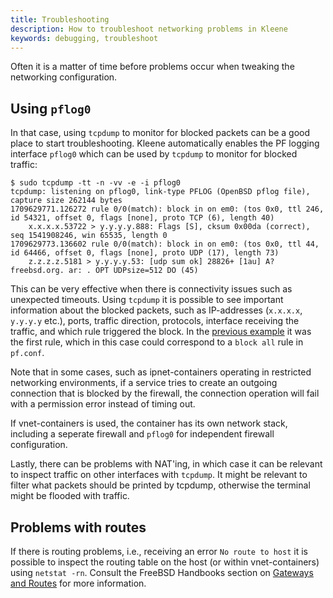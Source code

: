 ```yaml
---
title: Troubleshooting
description: How to troubleshoot networking problems in Kleene
keywords: debugging, troubleshoot
---
```


Often it is a matter of time before problems occur when tweaking the
networking configuration.

## Using `pflog0`

In that case, using `tcpdump` to monitor for blocked
packets can be a good place to start troubleshooting. Kleene automatically
enables the PF logging interface `pflog0` which can be used by `tcpdump` to
monitor for blocked traffic:

```
$ sudo tcpdump -tt -n -vv -e -i pflog0
tcpdump: listening on pflog0, link-type PFLOG (OpenBSD pflog file), capture size 262144 bytes
1709629771.126272 rule 0/0(match): block in on em0: (tos 0x0, ttl 246, id 54321, offset 0, flags [none], proto TCP (6), length 40)
    x.x.x.x.53722 > y.y.y.y.888: Flags [S], cksum 0x00da (correct), seq 1541908246, win 65535, length 0
1709629773.136602 rule 0/0(match): block in on em0: (tos 0x0, ttl 44, id 64466, offset 0, flags [none], proto UDP (17), length 73)
    z.z.z.z.5181 > y.y.y.y.53: [udp sum ok] 28826+ [1au] A? freebsd.org. ar: . OPT UDPsize=512 DO (45)
```

This can be very effective when there is connectivity issues such as
unexpected timeouts. Using `tcpdump` it is possible
to see important information about the blocked packets,
such as IP-addresses (`x.x.x.x`, `y.y.y.y` etc.), ports, traffic direction,
protocols, interface receiving the traffic, and which rule triggered the block.
In the [previous example](/run/network/firewall/) it was the first
rule, which in this case could correspond to a `block all` rule in `pf.conf`.

Note that in some cases, such as ipnet-containers operating in restricted
networking environments, if a service tries to create an outgoing connection
that is blocked by the firewall, the connection operation will fail with a
permission error instead of timing out.

If vnet-containers is used, the container has its own network stack, including
a seperate firewall and `pflog0` for independent firewall configuration.

Lastly, there can be problems with NAT'ing, in which case it can be relevant to
inspect traffic on other interfaces with `tcpdump`. It might be
relevant to filter what packets should be printed by tcpdump, otherwise the
terminal might be flooded with traffic.

## Problems with routes

If there is routing problems, i.e., receiving an error `No route to host` it is
possible to inspect the routing table on the host (or within vnet-containers)
using `netstat -rn`. Consult the FreeBSD Handbooks section on
[Gateways and Routes](https://docs.freebsd.org/en/books/handbook/advanced-networking/#network-routing)
for more information.
